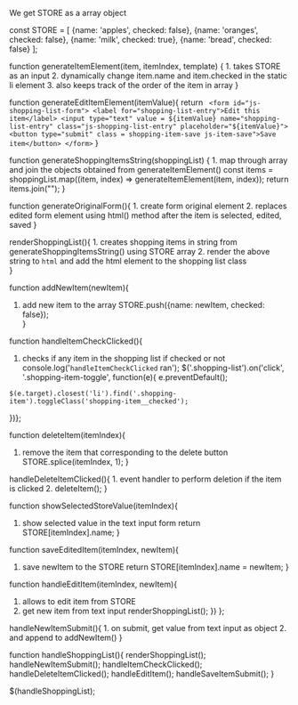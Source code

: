  We get STORE as a array object

const STORE = [
  {name: 'apples', checked: false},
  {name: 'oranges', checked: false},
  {name: 'milk', checked: true},
  {name: 'bread', checked: false}
];

function generateItemElement(item, itemIndex, template) {
	1. takes STORE as an input
	2. dynamically change item.name and item.checked in the static li element
	3. also keeps track of the order of the item in array
}

function generateEditItemElement(itemValue){
  return `
    <form id="js-shopping-list-form">
      <label for="shopping-list-entry">Edit this item</label>
      <input type="text" value = ${itemValue} name="shopping-list-entry" class="js-shopping-list-entry" placeholder="${itemValue}">
      <button type="submit" class = shopping-item-save js-item-save">Save item</button>
    </form>`
}

function generateShoppingItemsString(shoppingList) {
	1. map through array and join the objects obtained from generateItemElement()
	const items = shoppingList.map((item, index) => generateItemElement(item, index));
  	return items.join("");
}

function generateOriginalForm(){
	1. create form original element 
	2. replaces edited form element using html() method after the item is selected, edited, saved
}


renderShoppingList(){
	1. creates shopping items in string from generateShoppingItemsString() using STORE array
	2. render the above string to `html` and add the html element to the shopping list class	
}


function addNewItem(newItem){
  1. add new item to the array
  STORE.push({name: newItem, checked: false});  
}


function handleItemCheckClicked(){
   1. checks if any item in the shopping list if checked or not
  console.log('`handleItemCheckClicked` ran');
  $('.shopping-list').on('click', '.shopping-item-toggle', function(e){
    e.preventDefault();

    $(e.target).closest('li').find('.shopping-item').toggleClass('shopping-item__checked');
})};

function deleteItem(itemIndex){
   1. remove the item that corresponding to the delete button
  STORE.splice(itemIndex, 1);
}

handleDeleteItemClicked(){
	1. event handler to perform deletion if the item is clicked
	2. deleteItem();
}

function showSelectedStoreValue(itemIndex){
   1. show selected value in the text input form
  return STORE[itemIndex].name;
}

function saveEditedItem(itemIndex, newItem){
   1. save newItem to the STORE
  return STORE[itemIndex].name = newItem;
}

function handleEditItem(itemIndex, newItem){
   1. allows to edit item from STORE
   2. get new item from text input
    renderShoppingList();
  })
};

handleNewItemSubmit(){
	1. on submit, get value from text input as object
	2. and append to addNewItem()
}

function handleShoppingList(){
  renderShoppingList();
  handleNewItemSubmit();
  handleItemCheckClicked();
  handleDeleteItemClicked();
  handleEditItem();
  handleSaveItemSubmit();
}

$(handleShoppingList);